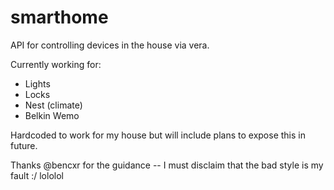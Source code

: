 smarthome
===========

API for controlling devices in the house via vera.

Currently working for:
* Lights
* Locks
* Nest (climate)
* Belkin Wemo

Hardcoded to work for my house but will include plans to expose this in future.

Thanks @bencxr for the guidance -- I must disclaim that the bad style is my fault :/ lololol
